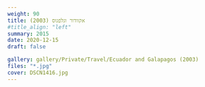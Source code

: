```yaml
---
weight: 90
title: אקוודור וגלפגוס (2003)
#title_align: "left"
summary: 2015
date: 2020-12-15
draft: false

gallery: gallery/Private/Travel/Ecuador and Galapagos (2003)
files: "*.jpg"
cover: DSCN1416.jpg
---
```

